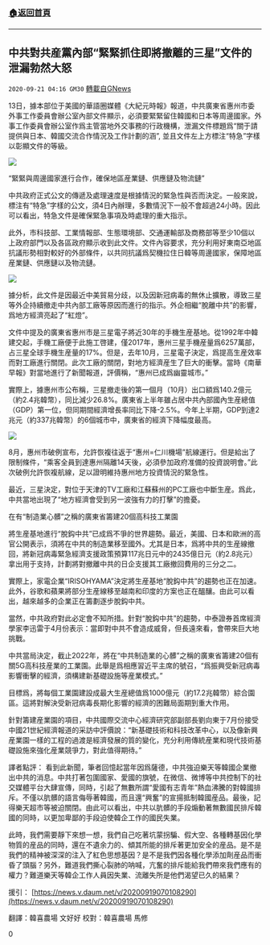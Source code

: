 ###  [:house:返回首頁](https://github.com/ourhimalayas/txt)
---

## 中共對共産黨內部“緊緊抓住即將撤離的三星”文件的泄漏勃然大怒
`2020-09-21 04:16 GM30` [轉載自GNews](https://gnews.org/zh-hant/373142/)

13日，據本部位于美國的華語圈媒體《大紀元時報》報道，中共廣東省惠州市委外事工作委員會辦公室內部文件顯示，必須要緊緊留住韓國和日本等周邊國家。外事工作委員會辦公室作爲主管當地外交事務的行政機構，泄漏文件標題爲“關于請提供與日本、韓國交流合作情況及工作計劃的涵”, 並且文件左上方標注“特急”字樣以彰顯文件的等級。

![](https://s3.amazonaws.com/gnews-media-offload/wp-content/uploads/2020/09/21033523/1-112.jpg)

“緊緊與周邊國家進行合作，確保地區産業鏈、供應鏈及物流鏈”

中共政府正式公文的傳遞及處理速度是根據情況的緊急性與否而決定。一般來說，標注有“特急”字樣的公文，須4日內辦理，多數情況下一般不會超過24小時。因此可以看出，特急文件是確保緊急事項及時處理的重大指示。

此外，市科技部、工業情報部、生態環境部、交通運輸部及商務部等至少10個以上政府部門以及各區政府顯示收到此文件。文件內容要求，充分利用好東南亞地區抗議形勢相對較好的外部條件，以共同抗議爲契機拉住日韓等周邊國家，保障地區産業鏈、供應鏈以及物流鏈。

![](https://s3.amazonaws.com/gnews-media-offload/wp-content/uploads/2020/09/21033611/2-53.jpg)

據分析，此文件是因最近中美貿易分歧，以及因新冠病毒的無休止擴散，導致三星等外企持續撤走中共內部工廠等原因而進行的指示。外企相繼“脫離中共”的影響，爲地方經濟亮起了“紅燈”。

文件中提及的廣東省惠州市是三星電子將近30年的手機生産基地。從1992年中韓建交起，手機工廠便于此施工啓建，僅2017年，惠州三星手機産量爲6257萬部，占三星全球手機生産量的17%。但是，去年10月，三星電子決定，爲提高生産效率而對工廠進行關閉。此次工廠的關閉，對地方經濟産生了巨大的衝擊。當時《南華早報》對當地進行了新聞報道，評價稱，“惠州已成爲幽靈城市。”

實際上，據惠州市公布稱，三星撤走後的第一個月（10月）出口額爲140.2億元（約2.4兆韓幣），同比減少26.8%。廣東省上半年雖占居中共內部國內生産總值（GDP）第一位，但同期間經濟增長率同比下降-2.5%。今年上半期，GDP到達2兆元（約337兆韓幣）的6個城市中，廣東省的經濟下降幅度最高。

![](https://s3.amazonaws.com/gnews-media-offload/wp-content/uploads/2020/09/21040053/3-34.jpg)

8月，惠州市破例宣布，允許恢複往返于“惠州=仁川機場”航線運行。但是給出了限制條件，“乘客全員到達惠州隔離14天後，必須參加政府准備的投資說明會。”此次破例允許恢複航線，足以證明維持惠州地方投資情況的緊急性。

最近，三星決定，對位于天津的TV工廠和江蘇蘇州的PC工廠也中斷生産。爲此，中共當地出現了“地方經濟會受到另一波強有力的打擊”的擔憂。

在有“制造業心髒”之稱的廣東省籌建20個高科技工業園

將生産基地進行“脫鈎中共”已成爲不爭的世界趨勢。最近，美國、日本和歐洲的高官公開表示，須將在中共的制造業移至國外。尤其是日本，爲將中共的生産線撤回，將新冠病毒緊急經濟支援政策預算117兆日元中的2435億日元（約2.8兆元）拿出用于支持，計劃將對撤離中共的日企支援其工廠撤回費用的三分之二。

實際上，家電企業“IRISOHYAMA”決定將生産基地“脫鈎中共”的趨勢也正在加速。此外，谷歌和蘋果將部分生産線移至越南和印度的方案也正在醞釀。由此可以看出，越來越多的企業正在籌劃逐步脫鈎中共。

當然，中共政府對此必定會不知所措。針對“脫鈎中共”的趨勢，中泰證券首席經濟學家李迅雷于4月份表示：當即對中共不會造成威脅，但長遠來看，會帶來巨大地挑戰。

中共當局決定，截止2022年，將在“中共制造業的心髒”之稱的廣東省籌建20個有關5G高科技産業的工業園。此舉是爲相應習近平主席的號召，“爲振興受新冠病毒影響衝擊的經濟，須構建新基礎設施等産業模式。”

目標爲，將每個工業園建設成最大生産總值爲1000億元（約17.2兆韓幣）綜合園區。這將對解決受新冠病毒長期化影響的經濟的困難局面期到重大作用。

針對籌建産業園的項目，中共國際交流中心經濟研究部副部長劉向東于7月份接受中國21世紀經濟報道的采訪中評價說：“新基礎技術和科技改革中心，以及像新興産業園一樣的工程的過渡是經濟發展的質的變化，充分利用傳統産業和現代技術基礎設施來強化産業競爭力，對此值得期待。”

譯者點評： 看到此新聞，筆者回憶起當年因爲薩德，中共強迫樂天等韓國企業撤出中共的消息。中共打著包圍國家、愛國的旗號，在微信、微博等中共控制下的社交媒體平台大肆宣傳，同時，引起了無數所謂“愛國有志青年”熱血沸騰的對韓國排斥。不僅以肮髒的語言侮辱著韓國，而且還“興奮”的宣揚抵制韓國産品。最後，記得樂天超市等被迫關閉。由此可以看出，中共以肮髒的手段煽動著無數國民排斥韓國的同時，以更加卑鄙的手段迫使韓企工作的國民失業。

此時，我們需要靜下來想一想，我們自己吃著坑蒙拐騙、假大空、各種轉基因化學物質的産品的同時，還在不遺余力的、傾其所能的排斥著更加安全的産品。是不是我們的精神被深深的注入了紅色思想基因？是不是我們因各種化學添加劑産品而衝昏了頭腦？另外，難道我們撕心裂肺的呐喊，亢奮的排斥能給我們帶來我們應有的權力？難道樂天等韓企工作人員因失業、流離失所是他們渴望已久的結果？

援引： [https://news.v.daum.net/v/20200919070108290](https://news.v.daum.net/v/20200919070108290)

翻譯：韓喜農場 文好好
校對：韓喜農場 馬修

0
